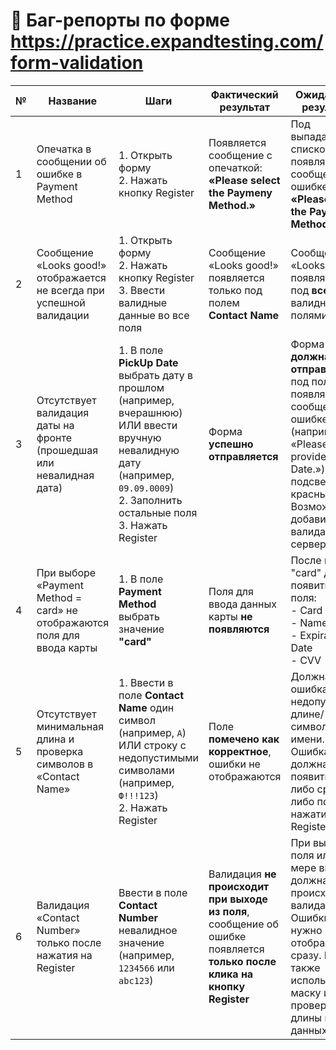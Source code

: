 # 🐞 Баг-репорты по форме https://practice.expandtesting.com/form-validation

| №  | Название                                                                 | Шаги                                                                                                                                                             | Фактический результат                                                                                                                                              | Ожидаемый результат                                                                                                                                                                           |
|----|--------------------------------------------------------------------------|------------------------------------------------------------------------------------------------------------------------------------------------------------------|--------------------------------------------------------------------------------------------------------------------------------------------------------------------|-----------------------------------------------------------------------------------------------------------------------------------------------------------------------------------------------|
| 1  | Опечатка в сообщении об ошибке в Payment Method                         | 1. Открыть форму  <br> 2. Нажать кнопку Register                                                                                                                  | Появляется сообщение с опечаткой: <br> **«Please select the Paymeny Method.»**                                                                                      | Под выпадающим списком появляется сообщение об ошибке: <br> **«Please select the Payment Method.»**                                                                                           |
| 2  | Сообщение «Looks good!» отображается не всегда при успешной валидации   | 1. Открыть форму <br> 2. Нажать кнопку Register <br> 3. Ввести валидные данные во все поля                                                                       | Сообщение «Looks good!» появляется только под полем **Contact Name**                                                                                                 | Сообщение «Looks good!» появляется под **всеми** валидными полями                                                                                                                             |
| 3  | Отсутствует валидация даты на фронте (прошедшая или невалидная дата)    | 1. В поле **PickUp Date** выбрать дату в прошлом (например, вчерашнюю) <br> ИЛИ ввести вручную невалидную дату (например, `09.09.0009`) <br> 2. Заполнить остальные поля <br> 3. Нажать Register | Форма **успешно отправляется**                                                                                                                                    | Форма **не должна отправляться**, под полем появляется сообщение об ошибке (например, «Please provide valid Date.»). Поле подсвечено красным. Возможно добавить валидацию на сервере.        |
| 4  | При выборе «Payment Method = card» не отображаются поля для ввода карты | 1. В поле **Payment Method** выбрать значение **"card"**                                                                                                          | Поля для ввода данных карты **не появляются**                                                                                                                       | После выбора "card" должны появиться поля: <br> - Card Number <br> - Name <br> - Expiration Date <br> - CVV                                                                                     |
| 5  | Отсутствует минимальная длина и проверка символов в «Contact Name»      | 1. Ввести в поле **Contact Name** один символ (например, `A`) <br> ИЛИ строку с недопустимыми символами (например, `Ф!!!123`) <br> 2. Нажать Register             | Поле **помечено как корректное**, ошибки не отображаются                                                                                                            | Должна быть ошибка о недопустимой длине/символах в имени. Ошибка должна появиться либо сразу, либо после нажатия на Register                                                                  |
| 6  | Валидация «Contact Number» только после нажатия на Register             | Ввести в поле **Contact Number** невалидное значение (например, `1234566` или `abc123`)                                                                          | Валидация **не происходит при выходе из поля**, сообщение об ошибке появляется **только после клика на кнопку Register**                                            | При выходе из поля или по мере ввода должна происходить валидация. Ошибки нужно отображать сразу. Можно также использовать маску или проверку длины и типа данных                            |
